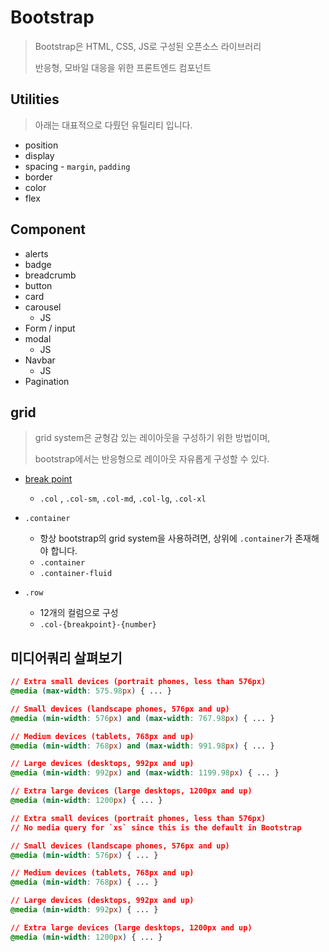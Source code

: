 # Bootstrap

> Bootstrap은 HTML, CSS, JS로 구성된 오픈소스 라이브러리
>
> 반응형, 모바일 대응을 위한 프론트엔드 컴포넌트

## Utilities

> 아래는 대표적으로 다뤘던 유틸리티 입니다.

* position
* display
* spacing - `margin`, `padding` 
* border
* color
* flex



## Component

* alerts
* badge
* breadcrumb
* button
* card
* carousel
  * JS
* Form / input
* modal
  * JS
* Navbar
  * JS
* Pagination

## grid

> grid system은 균형감 있는 레이아웃을 구성하기 위한 방법이며,
>
> bootstrap에서는 반응형으로 레이아웃 자유롭게 구성할 수 있다.

* [break point](https://getbootstrap.com/docs/4.4/layout/grid/#grid-options)
  * `.col` , `.col-sm`, `.col-md`, `.col-lg`, `.col-xl`

* `.container`
  * 항상 bootstrap의 grid system을 사용하려면, 상위에 `.container`가 존재해야 합니다.
  * `.container`
  * `.container-fluid`
* `.row`
  * 12개의 컬럼으로 구성
  * `.col-{breakpoint}-{number}`



## 미디어쿼리 살펴보기

```css
// Extra small devices (portrait phones, less than 576px)
@media (max-width: 575.98px) { ... }

// Small devices (landscape phones, 576px and up)
@media (min-width: 576px) and (max-width: 767.98px) { ... }

// Medium devices (tablets, 768px and up)
@media (min-width: 768px) and (max-width: 991.98px) { ... }

// Large devices (desktops, 992px and up)
@media (min-width: 992px) and (max-width: 1199.98px) { ... }

// Extra large devices (large desktops, 1200px and up)
@media (min-width: 1200px) { ... }
```

```css
// Extra small devices (portrait phones, less than 576px)
// No media query for `xs` since this is the default in Bootstrap

// Small devices (landscape phones, 576px and up)
@media (min-width: 576px) { ... }

// Medium devices (tablets, 768px and up)
@media (min-width: 768px) { ... }

// Large devices (desktops, 992px and up)
@media (min-width: 992px) { ... }

// Extra large devices (large desktops, 1200px and up)
@media (min-width: 1200px) { ... }
```

